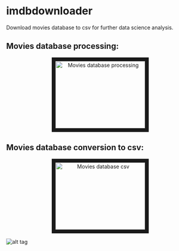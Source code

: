 # imdbdownloader
Download movies database to csv for further data science analysis.

## Movies database processing:
<p align="center">
<a href="http://www.youtube.com/watch?feature=player_embedded&v=lsX6UijPygM
" target="_blank"><img src="http://img.youtube.com/vi/lsX6UijPygM/0.jpg" 
alt="Movies database processing " width="240" height="180" border="10" /></a></p>

## Movies database conversion to csv:
<p align="center">
<a href="http://www.youtube.com/watch?feature=player_embedded&v=AiNXFbdqpHI
" target="_blank"><img src="http://img.youtube.com/vi/AiNXFbdqpHI/0.jpg" 
alt="Movies database csv" width="240" height="180" border="10" /></a></p>





![alt tag](https://s4.postimg.org/kil22muyl/8257_10208296303390974_3322366975959709238_n.jpg)